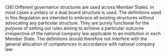 (36) Different governance structures are used across Member States. In most cases a unitary or a dual board structure is used. The definitions used in this Regulation are intended to embrace all existing structures without advocating any particular structure. They are purely functional for the purpose of setting out rules aiming to achieve a particular outcome irrespective of the national company law applicable to an institution in each Member State. The definitions should therefore not interfere with the general allocation of competences in accordance with national company law.